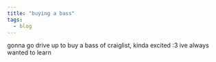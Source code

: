 ```yaml
---
title: "buying a bass"
tags:
  - blog
---
```


gonna go drive up to buy a bass of craiglist, kinda excited :3 ive always wanted to learn